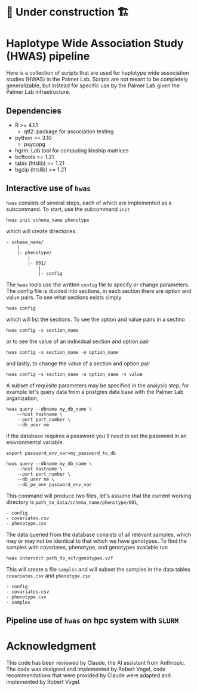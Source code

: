 # :construction: Under construction :building_construction:

# Haplotype Wide Association Study (HWAS) pipeline


Here is a collection of scripts that are used for haplotype 
wide association studies (HWAS) in the Palmer Lab.  Scripts
are not meant to be completely generalizable, but instead for
specific use by the Palmer Lab given the Palmer Lab infrastructure.

## Dependencies

* R >= 4.1.1
    - qtl2: package for association testing
* python >= 3.10
    - psycopg 
* hgrm: Lab tool for computing kinship matrices
* bcftools >= 1.21
* tabix (htslib) >= 1.21
* bgzip (htslib) >= 1.21


## Interactive use of `hwas`

`hwas` consists of several steps, each of which are implemented
as a subcommand.  To start, use the subcommand `init`

```
hwas init schema_name phenotype
```

which will create directories:

```
- schema_name/
    |
    |- phenotype/
        |
        |- 001/
            |
            |- config
```

The `hwas` tools use the written `config` file to specify or change
parameters.  The config file is divided into sections, in each section
there are option and value pairs.  To see what sections exists simply

```
hwas config
```

which will list the sections.  To see the option and value pairs in
a sectino

```
hwas config -s section_name
```

or to see the value of an individual section and option pair

```
hwas config -s section_name -o option_name
```

and lastly, to change the value of a section and option pair

```
hwas config -s section_name -o option_name -v value
```

A subset of requisite parameters may be specified in the analysis step,
for example let's query data from a postgres data base with the 
Palmer Lab organization,

```
hwas query --dbname my_db_name \
    --host hostname \
    --port port_number \
    --db_user me
```

if the database requires a password you'll need to set the password
in an enivronmental variable.

```
export password_env_var=my_password_to_db

hwas query --dbname my_db_name \
    --host hostname \
    --port port_number \
    --db_user me \
    --db_pw_env password_env_var
```

This command will produce two files, let's assume that the current
working directory is `path_to_data/schema_name/phenotype/001`,

```
- config
- covariates.csv
- phenotype.csv
```

The data queried from the database consists of all relevant samples, 
which may or may not be identical to that which we have genotypes.
To find the samples with covariates, phenotype, and genotypes 
available run

```
hwas intersect path_to_vcf/genotypes.vcf
```

This will create a file `samples` and will subset the samples
in the data tables `covariates.csv` and `phenotype.csv`

```
- config
- covariates.csv
- phenotype.csv
- samples
```




## Pipeline use of `hwas` on hpc system with `SLURM`



# Acknowledgment


This code has been reviewed by Claude, the AI assistant from Anthropic. 
The code was designed and implemented by Robert Vogel, code recommendations
that were provided by Claude were adapted and implemented by Robert Vogel.

